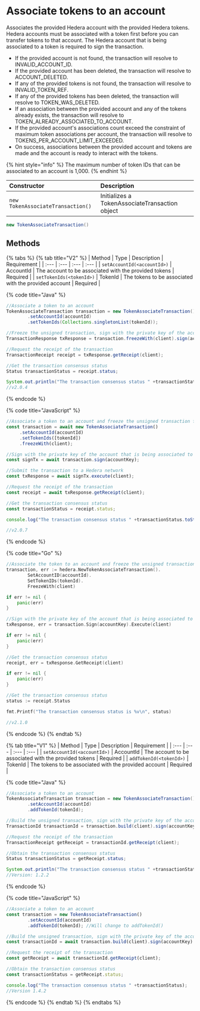 # Associate tokens to an account

Associates the provided Hedera account with the provided Hedera tokens. Hedera accounts must be associated with a token first before you can transfer tokens to that account. The Hedera account that is being associated to a token is required to sign the transaction.

* If the provided account is not found, the transaction will resolve to INVALID\_ACCOUNT\_ID.
* If the provided account has been deleted, the transaction will resolve to ACCOUNT\_DELETED.
* If any of the provided tokens is not found, the transaction will resolve to INVALID\_TOKEN\_REF.
* If any of the provided tokens has been deleted, the transaction will resolve to TOKEN\_WAS\_DELETED.
* If an association between the provided account and any of the tokens already exists, the transaction will resolve to TOKEN\_ALREADY\_ASSOCIATED\_TO\_ACCOUNT.
* If the provided account's associations count exceed the constraint of maximum token associations per account, the transaction will resolve to TOKENS\_PER\_ACCOUNT\_LIMIT\_EXCEEDED.
* On success, associations between the provided account and tokens are made and the account is ready to interact with the tokens.

{% hint style="info" %}
The maximum number of token IDs that can be associated to an account is 1,000.
{% endhint %}

| Constructor | Description |
| :--- | :--- |
| `new TokenAssociateTransaction()` | Initializes a TokenAssociateTransaction object |

```java
new TokenAssociateTransaction()
```

## Methods

{% tabs %}
{% tab title="V2" %}
| Method | Type | Description | Requirement |
| :--- | :--- | :--- | :--- |
| `setAccountId(<accountId>)` | AccountId | The account to be associated with the provided tokens | Required |
| `setTokenIds(<tokenId>)` | TokenId | The tokens to be associated with the provided account | Required |

{% code title="Java" %}
```java
//Associate a token to an account
TokenAssociateTransaction transaction = new TokenAssociateTransaction()
        .setAccountId(accountId)
        .setTokenIds(Collections.singletonList(tokenId));

//Freeze the unsigned transaction, sign with the private key of the account that is being associated to a token, submit the transaction to a Hedera network
TransactionResponse txResponse = transaction.freezeWith(client).sign(accountKey).execute(client);

//Request the receipt of the transaction
TransactionReceipt receipt = txResponse.getReceipt(client);

//Get the transaction consensus status
Status transactionStatus = receipt.status;

System.out.println("The transaction consensus status " +transactionStatus);
//v2.0.4
```
{% endcode %}

{% code title="JavaScript" %}
```javascript
//Associate a token to an account and freeze the unsigned transaction for signing
const transaction = await new TokenAssociateTransaction()
     .setAccountId(accountId)
     .setTokenIds([tokenId])
     .freezeWith(client);

//Sign with the private key of the account that is being associated to a token 
const signTx = await transaction.sign(accountKey);

//Submit the transaction to a Hedera network    
const txResponse = await signTx.execute(client);

//Request the receipt of the transaction
const receipt = await txResponse.getReceipt(client);

//Get the transaction consensus status
const transactionStatus = receipt.status;

console.log("The transaction consensus status " +transactionStatus.toString());

//v2.0.7
```
{% endcode %}

{% code title="Go" %}
```go
//Associate the token to an account and freeze the unsigned transaction for signing
transaction, err := hedera.NewTokenAssociateTransaction().
        SetAccountID(accountId).
        SetTokenIDs(tokenId).
        FreezeWith(client)

if err != nil {
    panic(err)
}

//Sign with the private key of the account that is being associated to a token, submit the transaction to a Hedera network
txResponse, err = transaction.Sign(accountKey).Execute(client)

if err != nil {
    panic(err)
}

//Get the transaction consensus status
receipt, err = txResponse.GetReceipt(client)

if err != nil {
    panic(err)
}

//Get the transaction consensus status
status := receipt.Status

fmt.Printf("The transaction consensus status is %v\n", status)

//v2.1.0
```
{% endcode %}
{% endtab %}

{% tab title="V1" %}
| Method | Type | Description | Requirement |
| :--- | :--- | :--- | :--- |
| `setAccountId(<accountId>)` | AccountId | The account to be associated with the provided tokens | Required |
| `addTokenId(<tokenId>)` | TokenId | The tokens to be associated with the provided account | Required |

{% code title="Java" %}
```java
//Associate a token to an account
TokenAssociateTransaction transaction = new TokenAssociateTransaction()
        .setAccountId(accountId)
        .addTokenId(tokenId);

//Build the unsigned transaction, sign with the private key of the account that is being associated to a token, submit the transaction to a Hedera network
TransactionId transactionId = transaction.build(client).sign(accountKey).execute(client);

//Request the receipt of the transaction
TransactionReceipt getReceipt = transactionId.getReceipt(client);

//Obtain the transaction consensus status
Status transactionStatus = getReceipt.status;

System.out.println("The transaction consensus status " +transactionStatus);
//Version: 1.2.2
```
{% endcode %}

{% code title="JavaScript" %}
```javascript
//Associate a token to an account 
const transaction = new TokenAssociateTransaction()
        .setAccountId(accountId)
        .addTokenId(tokenId); //Will change to addTokenId()

//Build the unsigned transaction, sign with the private key of the account that is being associated to a token, submit the transaction to a Hedera network
const transactionId = await transaction.build(client).sign(accountKey).execute(client);

//Request the receipt of the transaction
const getReceipt = await transactionId.getReceipt(client);

//Obtain the transaction consensus status
const transactionStatus = getReceipt.status;

console.log("The transaction consensus status " +transactionStatus);
//Version 1.4.2
```
{% endcode %}
{% endtab %}
{% endtabs %}

